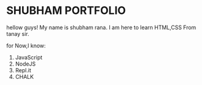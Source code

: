 # SHUBHAM PORTFOLIO

hellow guys! My name is shubham rana. I am here to learn HTML,CSS From tanay sir.

for Now,I know:

1. JavaScript
1. NodeJS
1. Repl.it
1. CHALK
   
